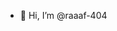 - 👋 Hi, I’m @raaaf-404

<!---
raaaf-404/raaaf-404 is a ✨ special ✨ repository because its `README.md` (this file) appears on your GitHub profile.
You can click the Preview link to take a look at your changes.
--->

